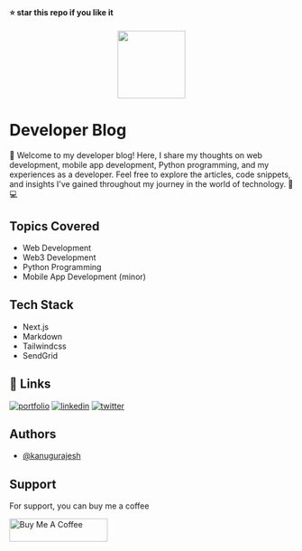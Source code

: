 #### ⭐ star this repo if you like it
<div align="center">
  <img src="https://github.com/kanugurajesh/kanugurajesh.github.io/assets/120458029/74032e70-59d9-42c3-9171-de82f07e3899" alt="" width=120 height=120>
</div>

# Developer Blog

👋 Welcome to my developer blog! Here, I share my thoughts on web development, mobile app development, Python programming, and my experiences as a developer. Feel free to explore the articles, code snippets, and insights I've gained throughout my journey in the world of technology. 🚀💻

## Topics Covered

- Web Development
- Web3 Development
- Python Programming
- Mobile App Development (minor)

## Tech Stack

- Next.js
- Markdown
- Tailwindcss
- SendGrid

## 🔗 Links
[![portfolio](https://img.shields.io/badge/my_portfolio-000?style=for-the-badge&logo=ko-fi&logoColor=white)](https://rajeshportfolio.me/)
[![linkedin](https://img.shields.io/badge/linkedin-0A66C2?style=for-the-badge&logo=linkedin&logoColor=white)](https://www.linkedin.com/in/rajesh-kanugu-aba8a3254/)
[![twitter](https://img.shields.io/badge/twitter-1DA1F2?style=for-the-badge&logo=twitter&logoColor=white)](https://twitter.com/exploringengin1)

## Authors

- [@kanugurajesh](https://github.com/kanugurajesh)

## Support

For support, you can buy me a coffee

<a href="https://www.buymeacoffee.com/kanugurajen" target="_blank"><img src="https://cdn.buymeacoffee.com/buttons/default-orange.png" alt="Buy Me A Coffee" height="41" width="174"></a>
